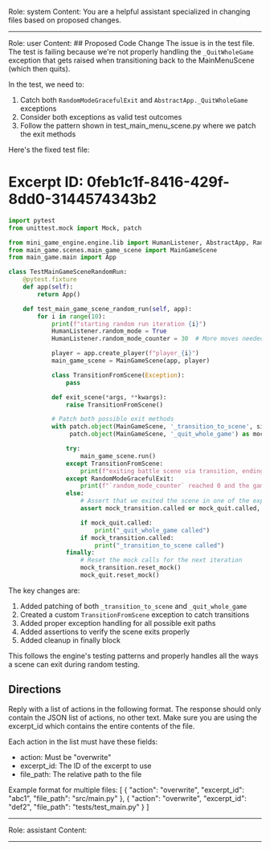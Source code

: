 Role: system
Content: You are a helpful assistant specialized in changing files based on proposed changes.
__________________
Role: user
Content: ## Proposed Code Change
The issue is in the test file. The test is failing because we're not properly handling the `_QuitWholeGame` exception that gets raised when transitioning back to the MainMenuScene (which then quits). 

In the test, we need to:
1. Catch both `RandomModeGracefulExit` and `AbstractApp._QuitWholeGame` exceptions
2. Consider both exceptions as valid test outcomes
3. Follow the pattern shown in test_main_menu_scene.py where we patch the exit methods

Here's the fixed test file:

# Excerpt ID: 0feb1c1f-8416-429f-8dd0-3144574343b2
```python main_game/tests/test_main_game_scene.py
import pytest
from unittest.mock import Mock, patch

from mini_game_engine.engine.lib import HumanListener, AbstractApp, RandomModeGracefulExit
from main_game.scenes.main_game_scene import MainGameScene
from main_game.main import App

class TestMainGameSceneRandomRun:
    @pytest.fixture
    def app(self):
        return App()

    def test_main_game_scene_random_run(self, app):
        for i in range(10):
            print(f"starting random run iteration {i}")
            HumanListener.random_mode = True
            HumanListener.random_mode_counter = 30  # More moves needed for battle scene

            player = app.create_player(f"player_{i}")
            main_game_scene = MainGameScene(app, player)

            class TransitionFromScene(Exception):
                pass

            def exit_scene(*args, **kwargs):
                raise TransitionFromScene()

            # Patch both possible exit methods
            with patch.object(MainGameScene, '_transition_to_scene', side_effect=exit_scene) as mock_transition, \
                 patch.object(MainGameScene, '_quit_whole_game') as mock_quit:

                try:
                    main_game_scene.run()
                except TransitionFromScene:
                    print(f"exiting battle scene via transition, ending run {i}")
                except RandomModeGracefulExit:
                    print(f"`random_mode_counter` reached 0 and the game did not crash. Ending run {i} gracefully")
                else:
                    # Assert that we exited the scene in one of the expected ways
                    assert mock_transition.called or mock_quit.called, "scene was not exited in an expected manner"

                    if mock_quit.called:
                        print("_quit_whole_game called")
                    if mock_transition.called:
                        print("_transition_to_scene called")
                finally:
                    # Reset the mock calls for the next iteration
                    mock_transition.reset_mock()
                    mock_quit.reset_mock()
```

The key changes are:
1. Added patching of both `_transition_to_scene` and `_quit_whole_game`
2. Created a custom `TransitionFromScene` exception to catch transitions
3. Added proper exception handling for all possible exit paths
4. Added assertions to verify the scene exits properly
5. Added cleanup in finally block

This follows the engine's testing patterns and properly handles all the ways a scene can exit during random testing.

## Directions
Reply with a list of actions in the following format. The response should only contain the JSON list of actions, no other text.
Make sure you are using the excerpt_id which contains the entire contents of the file.

Each action in the list must have these fields:
- action: Must be "overwrite"
- excerpt_id: The ID of the excerpt to use
- file_path: The relative path to the file

Example format for multiple files:
[
    {
        "action": "overwrite",
        "excerpt_id": "abc1",
        "file_path": "src/main.py"
    },
    {
        "action": "overwrite",
        "excerpt_id": "def2",
        "file_path": "tests/test_main.py"
    }
]
__________________
Role: assistant
Content: 
__________________
